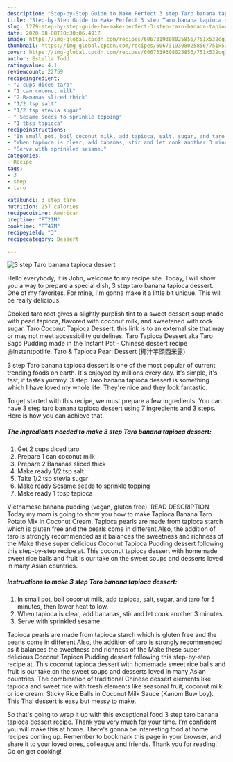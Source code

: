 ```yaml
---
description: "Step-by-Step Guide to Make Perfect 3 step Taro banana tapioca dessert"
title: "Step-by-Step Guide to Make Perfect 3 step Taro banana tapioca dessert"
slug: 1279-step-by-step-guide-to-make-perfect-3-step-taro-banana-tapioca-dessert
date: 2020-08-08T10:30:06.491Z
image: https://img-global.cpcdn.com/recipes/6067319308025856/751x532cq70/3-step-taro-banana-tapioca-dessert-recipe-main-photo.jpg
thumbnail: https://img-global.cpcdn.com/recipes/6067319308025856/751x532cq70/3-step-taro-banana-tapioca-dessert-recipe-main-photo.jpg
cover: https://img-global.cpcdn.com/recipes/6067319308025856/751x532cq70/3-step-taro-banana-tapioca-dessert-recipe-main-photo.jpg
author: Estella Todd
ratingvalue: 4.1
reviewcount: 22759
recipeingredient:
- "2 cups diced taro"
- "1 can coconut milk"
- "2 Bananas sliced thick"
- "1/2 tsp salt"
- "1/2 tsp stevia sugar"
- " Sesame seeds to sprinkle topping"
- "1 tbsp tapioca"
recipeinstructions:
- "In small pot, boil coconut milk, add tapioca, salt, sugar, and taro for 5 minutes, then lower heat to low."
- "When tapioca is clear, add bananas, stir and let cook another 3 minutes."
- "Serve with sprinkled sesame."
categories:
- Recipe
tags:
- 3
- step
- taro

katakunci: 3 step taro 
nutrition: 257 calories
recipecuisine: American
preptime: "PT21M"
cooktime: "PT47M"
recipeyield: "3"
recipecategory: Dessert

---
```



![3 step Taro banana tapioca dessert](https://img-global.cpcdn.com/recipes/6067319308025856/751x532cq70/3-step-taro-banana-tapioca-dessert-recipe-main-photo.jpg)

Hello everybody, it is John, welcome to my recipe site. Today, I will show you a way to prepare a special dish, 3 step taro banana tapioca dessert. One of my favorites. For mine, I'm gonna make it a little bit unique. This will be really delicious.

Cooked taro root gives a slightly purplish tint to a sweet dessert soup made with pearl tapioca, flavored with coconut milk, and sweetened with rock sugar. Taro Coconut Tapioca Dessert. this link is to an external site that may or may not meet accessibility guidelines. Taro Tapioca Dessert aka Taro Sago Pudding made in the Instant Pot - Chinese dessert recipe @instantpotlife. Taro &amp; Tapioca Pearl Dessert (椰汁芋頭西米露)

3 step Taro banana tapioca dessert is one of the most popular of current trending foods on earth. It's enjoyed by millions every day. It's simple, it's fast, it tastes yummy. 3 step Taro banana tapioca dessert is something which I have loved my whole life. They're nice and they look fantastic.


To get started with this recipe, we must prepare a few ingredients. You can have 3 step taro banana tapioca dessert using 7 ingredients and 3 steps. Here is how you can achieve that.

<!--inarticleads1-->

##### The ingredients needed to make 3 step Taro banana tapioca dessert:

1. Get 2 cups diced taro
1. Prepare 1 can coconut milk
1. Prepare 2 Bananas sliced thick
1. Make ready 1/2 tsp salt
1. Take 1/2 tsp stevia sugar
1. Make ready  Sesame seeds to sprinkle topping
1. Make ready 1 tbsp tapioca


Vietnamese banana pudding (vegan, gluten free). READ DESCRIPTION Today my mom is going to show you how to make Tapioca Banana Taro Potato Mix in Coconut Cream. Tapioca pearls are made from tapioca starch which is gluten free and the pearls come in different Also, the addition of taro is strongly recommended as it balances the sweetness and richness of the Make these super delicious Coconut Tapioca Pudding dessert following this step-by-step recipe at. This coconut tapioca dessert with homemade sweet rice balls and fruit is our take on the sweet soups and desserts loved in many Asian countries. 

<!--inarticleads2-->

##### Instructions to make 3 step Taro banana tapioca dessert:

1. In small pot, boil coconut milk, add tapioca, salt, sugar, and taro for 5 minutes, then lower heat to low.
1. When tapioca is clear, add bananas, stir and let cook another 3 minutes.
1. Serve with sprinkled sesame.


Tapioca pearls are made from tapioca starch which is gluten free and the pearls come in different Also, the addition of taro is strongly recommended as it balances the sweetness and richness of the Make these super delicious Coconut Tapioca Pudding dessert following this step-by-step recipe at. This coconut tapioca dessert with homemade sweet rice balls and fruit is our take on the sweet soups and desserts loved in many Asian countries. The combination of traditional Chinese dessert elements like tapioca and sweet rice with fresh elements like seasonal fruit, coconut milk or ice cream. Sticky Rice Balls in Coconut Milk Sauce (Kanom Buw Loy). This Thai dessert is easy but messy to make. 

So that's going to wrap it up with this exceptional food 3 step taro banana tapioca dessert recipe. Thank you very much for your time. I'm confident you will make this at home. There's gonna be interesting food at home recipes coming up. Remember to bookmark this page in your browser, and share it to your loved ones, colleague and friends. Thank you for reading. Go on get cooking!
